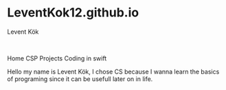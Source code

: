 # LeventKok12.github.io

Levent Kök
<p align="center">

<br>
</p>
<p align="center">

Home CSP Projects Coding in swift
</p>
Hello my name is Levent Kök, I chose CS because I wanna learn the basics of programing since it can be usefull later on in life. 
